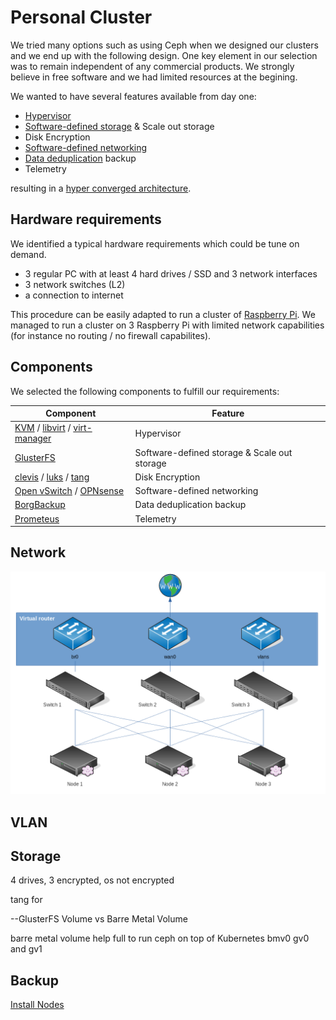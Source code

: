 # Personal Cluster

We tried many options such as using Ceph when we designed our clusters and we end up with the following design. One key element in our selection was to remain independent of any commercial products. We strongly believe in free software and we had limited resources at the begining.

We wanted to have several features available from day one:
- [Hypervisor](https://en.wikipedia.org/wiki/Hypervisor)
- [Software-defined storage](https://fr.wikipedia.org/wiki/Software-defined_storage) & Scale out storage
- Disk Encryption
- [Software-defined networking](https://en.wikipedia.org/wiki/Software-defined_networking)
- [Data deduplication](https://en.wikipedia.org/wiki/Data_deduplication) backup
- Telemetry

resulting in a [hyper converged architecture](https://en.wikipedia.org/wiki/Hyper-converged_infrastructure).

## Hardware requirements

We identified a typical hardware requirements which could be tune on demand.

- 3 regular PC with at least 4 hard drives / SSD and 3 network interfaces
- 3 network switches (L2)
- a connection to internet

This procedure can be easily adapted to run a cluster of [Raspberry Pi](https://www.raspberrypi.org/). We managed to run a cluster on 3 Raspberry Pi with limited network capabilities (for instance no routing / no firewall capabilites).

## Components
We selected the following components to fulfill our requirements:

| Component | Feature |
| --- | --- |
| [KVM](https://www.linux-kvm.org/page/Main_Page) / [libvirt](https://libvirt.org/) / [virt-manager](https://virt-manager.org/) | Hypervisor
| [GlusterFS](https://www.gluster.org/) | Software-defined storage & Scale out storage
| [clevis](https://github.com/latchset/clevis) / [luks](https://gitlab.com/cryptsetup/cryptsetup) / [tang](https://github.com/latchset/tang) | Disk Encryption
| [Open vSwitch](https://www.openvswitch.org/) / [OPNsense](https://opnsense.org/) | Software-defined networking
| [BorgBackup](https://www.borgbackup.org/) | Data deduplication backup
| [Prometeus](https://prometheus.io/) | Telemetry


## Network

![Network](network/network.png)


## VLAN


## Storage

4 drives, 3 encrypted, os not encrypted

tang for

--GlusterFS Volume vs Barre Metal Volume

barre metal volume help full to run ceph on top of Kubernetes
bmv0
gv0 and gv1

## Backup


[Install Nodes](debian/bookworm/node-install.md)


